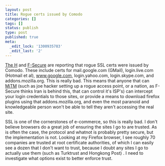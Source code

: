 ```yaml
---
layout: post
title: Rogue certs issued by Comodo
categories: []
tags: []
status: publish
type: post
published: true
meta:
  _edit_lock: '1300935783'
  _edit_last: '2'
---
```

<a href="http://www.h-online.com/security/news/item/SSL-meltdown-forces-browser-developers-to-update-1213358.html">The H</a> and <a href="http://www.f-secure.com/weblog/archives/00002128.html">F-Secure</a> are reporting that rogue SSL certs were issued by Comodo.  These include certs for mail.google.com (GMail), login.live.com (Hotmail et al), www.google.com, login.yahoo.com, login.skype.com, and addons.mozilla.org.  This is really bad.  This means that anyone that can <a href="http://en.wikipedia.org/wiki/Man-in-the-middle_attack">MiTM</a> (such as joe hacker setting up a rogue access point, or a nation, as F-Secure thinks Iran is behind this, that can control it's ISP's) can intercept your login credentials to those sites, or provide a means to download firefox plugins using that addons.mozilla.org, and even the most paranoid and knowledgeable person won't be able to tell they aren't accessing the real site.

SSL is one of the cornerstones of e-commerce, so this is really bad.  I don't believe browsers do a great job of ensuring the sites I go to are trusted.  As is often the case, the protocol and whatnot is probably pretty secure, but the implementation is not.  Looking at my Firefox browser, I see roughly 70 companies are trusted at root certificate authorities, of which I can easily see a dozen that I don't want to trust, because I doubt any sites I go to actually use them (such as Turktrust and Hongkong Post) .  I need to investigate what options exist to better enforce trust.
